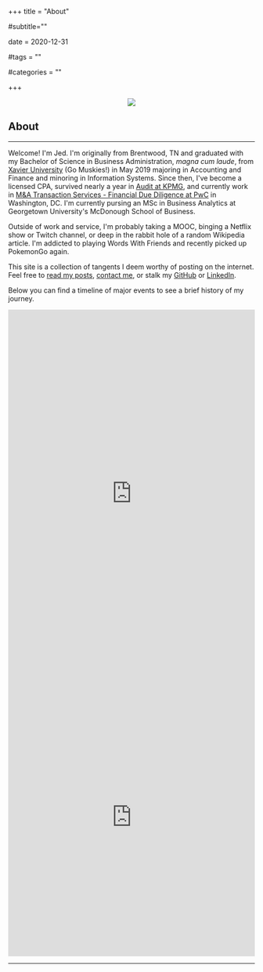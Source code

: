 +++
title = "About"

#subtitle=""

date = 2020-12-31

#tags = ""

#categories = ""

+++

<div style="text-align:center"><img src="/images/balcony.jpg" /></div>

## About
---

Welcome! I'm Jed. I'm originally from Brentwood, TN and graduated with my Bachelor of Science in Business Administration, *magna cum laude*, from [Xavier University](https://www.xavier.edu/) (Go Muskies!) in May 2019 majoring in Accounting and Finance and minoring in Information Systems. Since then, I've become a licensed CPA, survived nearly a year in [Audit at KPMG](https://audit.kpmg.us/), and currently work in [M&A Transaction Services - Financial Due Diligence at PwC](https://www.pwc.com/us/en/services/deals/acquisitions/due-diligence.html) in Washington, DC. I'm currently pursing an MSc in Business Analytics at Georgetown University's McDonough School of Business.

Outside of work and service, I'm probably taking a MOOC, binging a Netflix show or Twitch channel, or deep in the rabbit hole of a random Wikipedia article. I'm addicted to playing Words With Friends and recently picked up PokemonGo again.

This site is a collection of tangents I deem worthy of posting on the internet. Feel free to [read my posts](https://jedraynes.com/posts/), [contact me](https://jedraynes.com/contact/), or stalk my [GitHub](https://github.com/jedraynes) or [LinkedIn](https://www.linkedin.com/in/jedraynes/).

Below you can find a timeline of major events to see a brief history of my journey.

<iframe src="https://public.tableau.com/views/InteractiveResume_16302499560450/InteractiveResume?:showVizHome=no&:embed=true" height="750" width="100%" allowfullscreen="allowfullscreen" frameborder="0" scrolling="0"></iframe>

<iframe src="https://docs.google.com/presentation/d/e/2PACX-1vQIzyf5Vkq7dGDf45XNdQqKRLFIwMa9WEzCr62O2g2aeuMoxiIP96wUFaiIP285w7j_L53Pq_9QsGs1/embed?start=false&loop=false&delayms=3000" frameborder="0" width="100%" height="569" allowfullscreen="true" mozallowfullscreen="true" webkitallowfullscreen="true"></iframe>

---